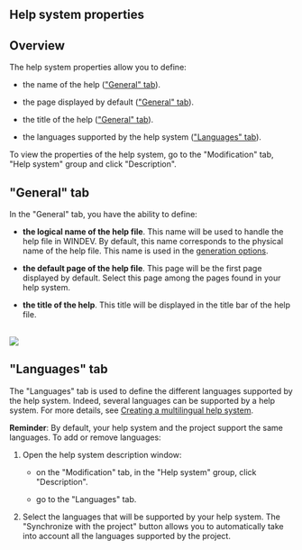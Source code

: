


## Help system properties
			



<a name="NOTE1"></a>
<a name="NOTE1_1"></a>


## Overview
<a name="overview_ELTTEXTE000135"></a>
The help system properties allow you to define:

- the name of the help (["General" tab](#NOTE2_1)).

- the page displayed by default (["General" tab](#NOTE2_1)).

- the title of the help (["General" tab](#NOTE2_1)).

- the languages supported by the help system (["Languages" tab](#NOTE3_1)).




To view the properties of the help system, go to the "Modification" tab, "Help system" group and click "Description".

<a name="NOTE2"></a>
<a name="NOTE2_1"></a>


## "General" tab
<a name="general_tab_ELTTEXTE000159"></a>
In the "General" tab, you have the ability to define:

- **the logical name of the help file**. This name will be used to handle the help file in WINDEV. By default, this name corresponds to the physical name of the help file. This name is used in the [generation options](../Editeurs/2010015.md). 

- **the default page of the help file**. This page will be the first page displayed by default. Select this page among the pages found in your help system.

- **the title of the help**. This title will be displayed in the title bar of the help file.

<br>![](https://doc.pcsoft.fr/en-US/images/image.awp?langid=3&name=proprieteAide_1.gif)


<a name="NOTE3"></a>
<a name="NOTE3_1"></a>


## "Languages" tab
<a name="languages_tab_ELTTEXTE000183"></a>
The "Languages" tab is used to define the different languages supported by the help system. Indeed, several languages can be supported by a help system. For more details, see [Creating a multilingual help system](../Editeurs/2010025.md).

**Reminder**: By default, your help system and the project support the same languages. To add or remove languages:

1. Open the help system description window: 

	- on the "Modification" tab, in the "Help system" group, click "Description". 

	- go to the "Languages" tab.




2. Select the languages that will be supported by your help system. The "Synchronize with the project" button allows you to automatically take into account all the languages supported by the project.





